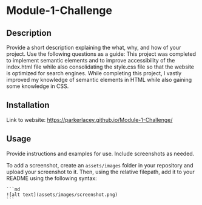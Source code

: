 # Module-1-Challenge

## Description

Provide a short description explaining the what, why, and how of your project. Use the following questions as a guide:
This project was completed to implement semantic elements and to improve accessibility of the index.html file while also consolidating the style.css file 
so that the website is optimized for search engines. While completing this project, I vastly improved my knowledge of semantic elements in HTML while
also gaining some knowledge in CSS.

## Installation

Link to website:  https://parkerlacey.github.io/Module-1-Challenge/

## Usage

Provide instructions and examples for use. Include screenshots as needed.

To add a screenshot, create an `assets/images` folder in your repository and upload your screenshot to it. Then, using the relative filepath, add it to your README using the following syntax:

    ```md
    ![alt text](assets/images/screenshot.png)
    ```

